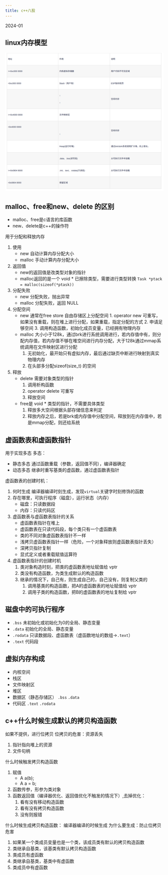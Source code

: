 ```yaml
---
title: c++八股 
---
```

2024-01

## linux内存模型
![](./images/1706172297489.png)




## malloc、free和new、delete 的区别

- malloc、free是c语言的库函数
- new、delete是c\+\+的操作符

用于分配和释放内存

1. 使用
	- new 自动计算内存分配大小
	- malloc 手动计算内存分配大小
2. 返回值
	- new的返回值是改类型对象的指针
	- malloc返回的是一个 void * 已擦除类型，需要进行类型转换
		`Task *ptack = malloc(sizeof(*ptask))`
3. 分配失败
	- new 分配失败，抛出异常
	- malloc 分配失败，返回 NULL
4. 分配空间
	- new 通常在free store 自由存储区上分配空间
			1. operator new 可重写，如果没有重载，则在堆上进行分配，如果重载，指定分配的方式
			2. 申请足够空间
			3. 调用构造函数，初始化成员变量，已经拥有物理内存
	- malloc 大小小于128k，通过brk进行系统调用进行，若内存值中有，则分配内存值，若内存值不够在堆空间进行内存分配，大于128k通过mmap系统调用在文件映射区进行分配
		1. 无初始化，最开始只有虚拟内存，最后通过缺页中断进行映射到真实物理内存
		2. 在头部多分配sizeof(size_t) 的空间
5. 释放
	- delete 需要对象类型的指针
		1. 调用析构函数
		2. operator delete 可重写
		3. 释放空间
	- free是 void * 类型的指针，不需要具体类型
		1. 释放多大空间根据头部存储信息来判定
		2. 释放内存之后，若是brk或内存值中分配空间，释放到在内存值中，若是mmap分配，则还给系统







## 虚函数表和虚函数指针
用于实现多态
多态：
- 静态多态
	通过函数重载（参数，返回值不同），编译器确定
- 动态多态
	继承时重写基类的虚函数，通过虚函数表指针

虚函数表的创建时机：
1. 何时生成
	编译器编译时刻生成，发现`virtual`关键字时刻修饰的函数
2. 存在哪里，可执行程序（磁盘），运行状态（内存）
	- 磁盘：只读数据段
	- 内存：只读代码区
3. 虚函数表与虚函数表指针的关系
	- 虚函数表指针在堆上
	- 虚函数表在只读代码段，每个类只有一个虚函数表
	- 类的不同对象虚函数表指针不一样
	- 浅拷贝虚函数表指针一样（危险，一个对象释放则虚函数表指针丢失）
	- 深拷贝指针复制 
	- 显式定义或者重载赋值运算符
4. 虚函数表指针的创建时机
	1. 类对象构造时刻，把类的虚函数表地址赋值给 vptr
	2. 类没有构造函数，为类生成默认的构造函数
	3. 继承的情况下，自己有，则生成自己的，自己没有，则复制父类的
		1. 调用基类的构造函数，把A的虚函数表的地址赋值给 vptr
		2. 调用子类的构造函数，把B的虚函数表的地址复制给 vptr

## 磁盘中的可执行程序

- `.bss` 未初始化或初始化为0的全局、静态变量
- `.data` 初始化的全局、静态变量
- `.rodata` 只读数据段、虚函数表（虚函数地址的数组->`.text`）
- `.text` 代码段


## 虚拟内存构成
- 内核空间
- 栈区
- 文件映射区
- 堆区
- 数据区（静态存储区）  `.bss` `.data`
- 代码区  `.text` `.rodata` 

## c\+\+什么时候生成默认的拷贝构造函数
如果不提供，进行位拷贝
位拷贝的危害：资源丢失
1. 指针指向堆上的资源
2. 文件句柄

什么时候触发拷贝构造函数
1. 赋值
	- A a(b); 
	- A a = b;
2. 函数传参，形参为类对象
3. 函数返回值（编译器优化、返回值优化不触发的情况下）,去掉优化：
	1. 看有没有移动构造函数
	2. 看有没有拷贝构造函数
	3. 没有则报错


什么时候生成拷贝构造函数：
编译器编译的时候生成
为什么要生成：防止位拷贝危害
1. 如果某一个类成员变量也是一个类，该成员类有默认的拷贝构造函数
2. 类继承自基类，该基类有默认拷贝构造函数
3. 类成员有虚函数
4. 类继承自基类，基类中有虚函数
5. 类成员中有虚函数






